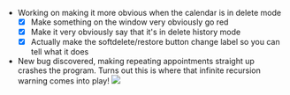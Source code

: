- Working on making it more obvious when the calendar is in delete mode
	- [x] Make something on the window very obviously go red
	- [x] Make it very obviously say that it's in delete history mode
	- [x] Actually make the softdelete/restore button change label so you can tell what it does
- New bug discovered, making repeating appointments straight up crashes the program. Turns out this is where that infinite recursion warning comes into play!
![](Pasted%20image%2020240206112055.png)
